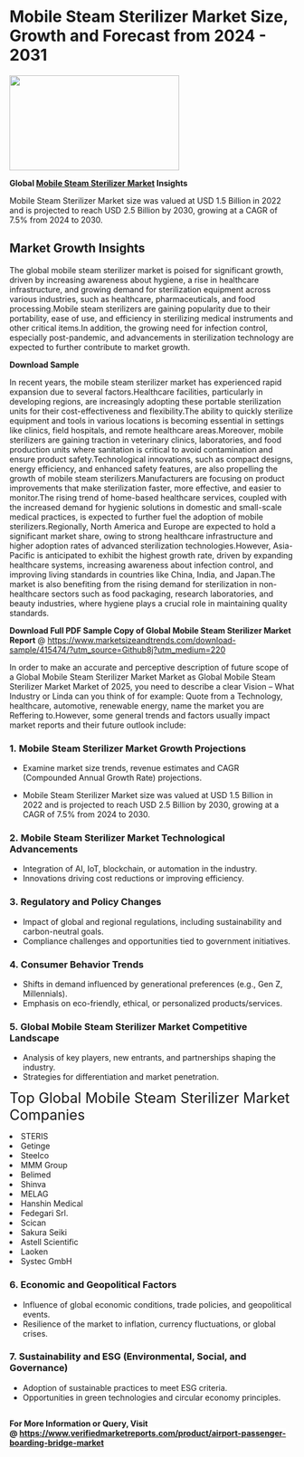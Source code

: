 <H1>Mobile Steam Sterilizer Market Size, Growth and Forecast from 2024 - 2031</H1><img class="aligncenter size-medium wp-image-584254" src="https://thirdeyenews.in/wp-content/uploads/2024/09/Global-Market-Research-300x168.jpeg" alt="" width="300" height="168" /><p><strong>Global&nbsp;<a href="https://www.marketsizeandtrends.com/download-sample/415474/?utm_source=Github8j?utm_medium=220">Mobile Steam Sterilizer Market</a> Insights</strong></p><p>Mobile Steam Sterilizer Market size was valued at USD 1.5 Billion in 2022 and is projected to reach USD 2.5 Billion by 2030, growing at a CAGR of 7.5% from 2024 to 2030.</p><p><h2>Market Growth Insights</h2> <p>The global mobile steam sterilizer market is poised for significant growth, driven by increasing awareness about hygiene, a rise in healthcare infrastructure, and growing demand for sterilization equipment across various industries, such as healthcare, pharmaceuticals, and food processing.Mobile steam sterilizers are gaining popularity due to their portability, ease of use, and efficiency in sterilizing medical instruments and other critical items.In addition, the growing need for infection control, especially post-pandemic, and advancements in sterilization technology are expected to further contribute to market growth.</p> <p><strong>Download Sample</strong></p> <p>In recent years, the mobile steam sterilizer market has experienced rapid expansion due to several factors.Healthcare facilities, particularly in developing regions, are increasingly adopting these portable sterilization units for their cost-effectiveness and flexibility.The ability to quickly sterilize equipment and tools in various locations is becoming essential in settings like clinics, field hospitals, and remote healthcare areas.Moreover, mobile sterilizers are gaining traction in veterinary clinics, laboratories, and food production units where sanitation is critical to avoid contamination and ensure product safety.Technological innovations, such as compact designs, energy efficiency, and enhanced safety features, are also propelling the growth of mobile steam sterilizers.Manufacturers are focusing on product improvements that make sterilization faster, more effective, and easier to monitor.The rising trend of home-based healthcare services, coupled with the increased demand for hygienic solutions in domestic and small-scale medical practices, is expected to further fuel the adoption of mobile sterilizers.Regionally, North America and Europe are expected to hold a significant market share, owing to strong healthcare infrastructure and higher adoption rates of advanced sterilization technologies.However, Asia-Pacific is anticipated to exhibit the highest growth rate, driven by expanding healthcare systems, increasing awareness about infection control, and improving living standards in countries like China, India, and Japan.The market is also benefiting from the rising demand for sterilization in non-healthcare sectors such as food packaging, research laboratories, and beauty industries, where hygiene plays a crucial role in maintaining quality standards.</p> <p><span class=""><strong>Download Full PDF Sample Copy of Global Mobile Steam Sterilizer Market Report</strong> @ <a href="https://www.marketsizeandtrends.com/download-sample/415474/?utm_source=Github8j?utm_medium=220" target="_blank">https://www.marketsizeandtrends.com/download-sample/415474/?utm_source=Github8j?utm_medium=220</a></span></p><p>In order to make an accurate and perceptive description of future scope of a Global&nbsp;Mobile Steam Sterilizer Market Market as Global&nbsp;Mobile Steam Sterilizer Market Market of 2025, you need to describe a clear Vision &ndash; What Industry or Linda can you think of for example: Quote from a Technology, healthcare, automotive, renewable energy, name the market you are Reffering to.However, some general trends and factors usually impact market reports and their future outlook include:</p><h3>1.&nbsp;<strong>Mobile Steam Sterilizer Market Growth Projections</strong></h3><ul><li>Examine market size trends, revenue estimates and CAGR (Compounded Annual Growth Rate) projections.</li><li><p>Mobile Steam Sterilizer Market size was valued at USD 1.5 Billion in 2022 and is projected to reach USD 2.5 Billion by 2030, growing at a CAGR of 7.5% from 2024 to 2030.</p></li></ul><h3>2.&nbsp;<strong>Mobile Steam Sterilizer Market Technological Advancements</strong></h3><ul><li>Integration of AI, IoT, blockchain, or automation in the industry.</li><li>Innovations driving cost reductions or improving efficiency.</li></ul><h3>3.&nbsp;<strong>Regulatory and Policy Changes</strong></h3><ul><li>Impact of global and regional regulations, including sustainability and carbon-neutral goals.</li><li>Compliance challenges and opportunities tied to government initiatives.</li></ul><h3>4.&nbsp;<strong>Consumer Behavior Trends</strong></h3><ul><li>Shifts in demand influenced by generational preferences (e.g., Gen Z, Millennials).</li><li>Emphasis on eco-friendly, ethical, or personalized products/services.</li></ul><h3>5.&nbsp;<strong>Global Mobile Steam Sterilizer Market Competitive Landscape</strong></h3><ul><li>Analysis of key players, new entrants, and partnerships shaping the industry.</li><li>Strategies for differentiation and market penetration.</li></ul><p data-pm-slice="1 1 []"><span style="color: inherit; font-family: inherit; font-size: 25px;">Top Global Mobile Steam Sterilizer Market Companies</span></p><div class="" data-test-id=""><p><li>STERIS</li><li> Getinge</li><li> Steelco</li><li> MMM Group</li><li> Belimed</li><li> Shinva</li><li> MELAG</li><li> Hanshin Medical</li><li> Fedegari Srl.</li><li> Scican</li><li> Sakura Seiki</li><li> Astell Scientific</li><li> Laoken</li><li> Systec GmbH</li></p></div><h3>6.&nbsp;<strong>Economic and Geopolitical Factors</strong></h3><ul><li>Influence of global economic conditions, trade policies, and geopolitical events.</li><li>Resilience of the market to inflation, currency fluctuations, or global crises.</li></ul><h3>7.&nbsp;<strong>Sustainability and ESG (Environmental, Social, and Governance)</strong></h3><ul><li>Adoption of sustainable practices to meet ESG criteria.</li><li>Opportunities in green technologies and circular economy principles.</li></ul><h2><strong style="font-size: 14px;">For More Information or Query, Visit @&nbsp;</strong><a style="background-color: #ffffff; font-size: 14px;" href="https://www.marketsizeandtrends.com/report/mobile-steam-sterilizer-market/" target="_blank">https://www.verifiedmarketreports.com/product/airport-passenger-boarding-bridge-market</a></h2>